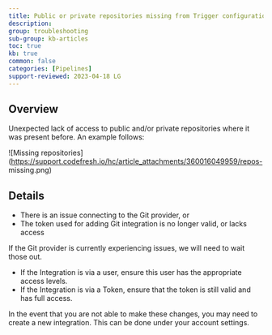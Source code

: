 ```yaml
---
title: Public or private repositories missing from Trigger configuration
description: 
group: troubleshooting
sub-group: kb-articles
toc: true
kb: true
common: false
categories: [Pipelines]
support-reviewed: 2023-04-18 LG
---
```


## Overview

Unexpected lack of access to public and/or private repositories where it was
present before. An example follows:

![Missing
repositories](https://support.codefresh.io/hc/article_attachments/360016049959/repos-
missing.png)

## Details

  * There is an issue connecting to the Git provider, or
  * The token used for adding Git integration is no longer valid, or lacks access

If the Git provider is currently experiencing issues, we will need to wait
those out.

  * If the Integration is via a user, ensure this user has the appropriate access levels.
  * If the Integration is via a Token, ensure that the token is still valid and has full access.

In the event that you are not able to make these changes, you may need to
create a new integration. This can be done under your account settings.

